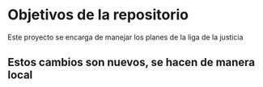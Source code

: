 # Objetivos de la repositorio

Este proyecto se encarga de manejar los planes de la liga de la justicia

## Estos cambios son nuevos, se hacen de manera local
